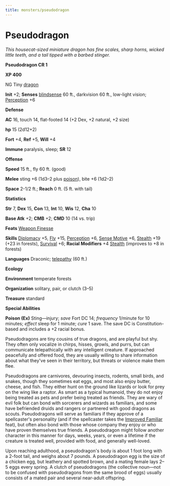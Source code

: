 ```yaml
---
title: monsters/pseudodragon
---
```

# Pseudodragon

_This housecat-sized miniature dragon has fine scales, sharp horns, wicked little teeth, and a tail tipped with a barbed stinger._

**Pseudodragon CR 1**

**XP 400**

NG Tiny [dragon](creatureTypes.md#_dragon)

**Init** +2; **Senses** [blindsense](universalMonsterRules.md#_blindsense) 60 ft., darkvision 60 ft., low-light vision; [Perception](../skills/perception.md#_perception) +6

**Defense**

**AC** 16, touch 14, flat-footed 14 (+2 Dex, +2 natural, +2 size)

**hp** 15 (2d12+2)

**Fort** +4, **Ref** +5, **Will** +4

**Immune** paralysis, sleep; **SR** 12

**Offense**

**Speed** 15 ft., fly 60 ft. (good)

**Melee** sting +6 (1d3–2 plus [poison](universalMonsterRules.md#_poison)), bite +6 (1d2–2)

**Space** 2-1/2 ft.; **Reach** 0 ft. (5 ft. with tail)

**Statistics**

**Str** 7, **Dex** 15, **Con** 13, **Int** 10, **Wis** 12, **Cha** 10

**Base Atk** +2; **CMB** +2; **CMD** 10 (14 vs. trip)

**Feats** [Weapon Finesse](../feats.md#_weapon-finesse)

**Skills** [Diplomacy](../skills/diplomacy.md#_diplomacy) +5, [Fly](../skills/fly.md#_fly) +15, [Perception](../skills/perception.md#_perception) +6, [Sense Motive](../skills/senseMotive.md#_sense-motive) +6, [Stealth](../skills/stealth.md#_stealth) +19 (+23 in forests), [Survival](../skills/survival.md#_survival) +6; **Racial Modifiers** +4 [Stealth](../skills/stealth.md#_stealth) (improves to +8 in forests)

**Languages** Draconic; [telepathy](universalMonsterRules.md#_telepathy) (60 ft.)

**Ecology**

**Environment** temperate forests

**Organization** solitary, pair, or clutch (3–5)

**Treasure** standard

**Special Abilities**

**Poison (Ex)** Sting—injury; _save_ Fort DC 14; _frequency_ 1/minute for 10 minutes; _effect_ sleep for 1 minute; _cure_ 1 save. The save DC is Constitution-based and includes a +2 racial bonus.

Pseudodragons are tiny cousins of true dragons, and are playful but shy. They often only vocalize in chirps, hisses, growls, and purrs, but can communicate telepathically with any intelligent creature. If approached peacefully and offered food, they are usually willing to share information about what they've seen in their territory, but threats or violence make them flee.

Pseudodragons are carnivores, devouring insects, rodents, small birds, and snakes, though they sometimes eat eggs, and most also enjoy butter, cheese, and fish. They either hunt on the ground like lizards or look for prey on the wing like a raptor. As smart as a typical humanoid, they do not enjoy being treated as pets and prefer being treated as friends. They are wary of evil folk but can bond with sorcerers and wizards as familiars, and some have befriended druids and rangers or partnered with good dragons as scouts. Pseudodragons will serve as familiars if they approve of a spellcaster's personality (and if the spellcaster takes the [Improved Familiar](../feats.md#_improved-familiar) feat), but often also bond with those whose company they enjoy or who have proven themselves true friends. A pseudodragon might follow another character in this manner for days, weeks, years, or even a lifetime if the creature is treated well, provided with food, and generally well-loved.

Upon reaching adulthood, a pseudodragon's body is about 1 foot long with a 2-foot tail, and weighs about 7 pounds. A pseudodragon egg is the size of a chicken egg, but leathery and spotted brown, and a mating female lays 2–5 eggs every spring. A clutch of pseudodragons (the collective noun—not to be confused with pseudodragons from the same brood of eggs) usually consists of a mated pair and several near-adult offspring.

